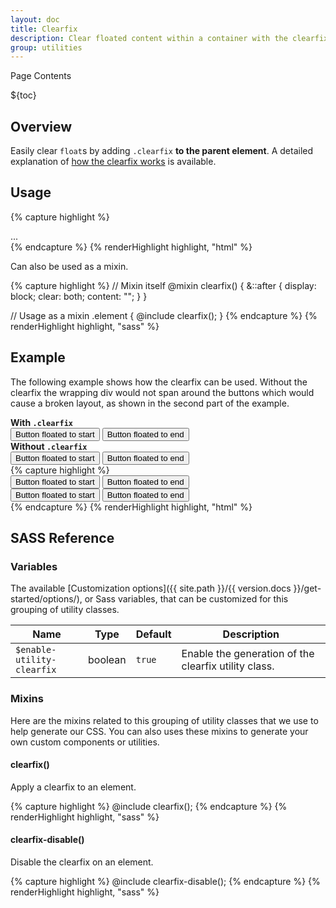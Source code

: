 ```yaml
---
layout: doc
title: Clearfix
description: Clear floated content within a container with the clearfix utility.
group: utilities
---
```


<div class="h3 cf-toc-header">Page Contents</div>

${toc}

## Overview

Easily clear `float`s by adding `.clearfix` **to the parent element**. A detailed explanation of [how the clearfix works](http://cssmojo.com/the-very-latest-clearfix-reloaded/) is available.

## Usage

{% capture highlight %}
<div class="clearfix">...</div>
{% endcapture %}
{% renderHighlight highlight, "html" %}

Can also be used as a mixin.

{% capture highlight %}
// Mixin itself
@mixin clearfix() {
  &::after {
    display: block;
    clear: both;
    content: "";
  }
}

// Usage as a mixin
.element {
  @include clearfix();
}
{% endcapture %}
{% renderHighlight highlight, "sass" %}

## Example

The following example shows how the clearfix can be used. Without the clearfix the wrapping div would not span around the buttons which would cause a broken layout, as shown in the second part of the example.

<div class="cf-example clearfix">
  <strong>With <code>.clearfix</code></strong>
  <div class="bg-info clearfix mb-1">
    <button type="button" class="btn float-start">Button floated to start</button>
    <button type="button" class="btn float-end">Button floated to end</button>
  </div>
  <strong>Without <code>.clearfix</code></strong>
  <div class="bg-info">
    <button type="button" class="btn float-start">Button floated to start</button>
    <button type="button" class="btn float-end">Button floated to end</button>
  </div>
</div>
{% capture highlight %}
<!-- With .clearfix -->
<div class="bg-info clearfix">
  <button type="button" class="btn float-start">Button floated to start</button>
  <button type="button" class="btn float-end">Button floated to end</button>
</div>

<!-- Without .clearfix -->
<div class="bg-info">
  <button type="button" class="btn float-start">Button floated to start</button>
  <button type="button" class="btn float-end">Button floated to end</button>
</div>
{% endcapture %}
{% renderHighlight highlight, "html" %}

## SASS Reference

### Variables

The available [Customization options]({{ site.path }}/{{ version.docs }}/get-started/options/), or Sass variables, that can be customized for this grouping of utility classes.

<div class="table-scroll">
  <table class="table table-bordered table-striped">
    <thead>
      <tr>
        <th style="width: 100px;">Name</th>
        <th style="width: 50px;">Type</th>
        <th style="width: 50px;">Default</th>
        <th>Description</th>
      </tr>
    </thead>
    <tbody>
      <tr>
        <td><code>$enable-utility-clearfix</code></td>
        <td>boolean</td>
        <td><code>true</code></td>
        <td>
          Enable the generation of the clearfix utility class.
        </td>
      </tr>
    </tbody>
  </table>
</div>

### Mixins

Here are the mixins related to this grouping of utility classes that we use to help generate our CSS.  You can also uses these mixins to generate your own custom components or utilities.

#### clearfix()

Apply a clearfix to an element.

{% capture highlight %}
@include clearfix();
{% endcapture %}
{% renderHighlight highlight, "sass" %}

#### clearfix-disable()

Disable the clearfix on an element.

{% capture highlight %}
@include clearfix-disable();
{% endcapture %}
{% renderHighlight highlight, "sass" %}